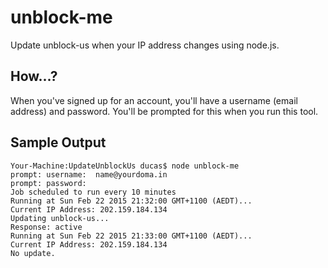 # unblock-me

Update unblock-us when your IP address changes using node.js.

## How...?

When you've signed up for an account, you'll have a username (email address) and password. You'll be prompted for this when you run this tool.

## Sample Output

    Your-Machine:UpdateUnblockUs ducas$ node unblock-me
    prompt: username:  name@yourdoma.in
    prompt: password:  
    Job scheduled to run every 10 minutes
    Running at Sun Feb 22 2015 21:32:00 GMT+1100 (AEDT)...
    Current IP Address: 202.159.184.134
    Updating unblock-us...
    Response: active
    Running at Sun Feb 22 2015 21:33:00 GMT+1100 (AEDT)...
    Current IP Address: 202.159.184.134
    No update.
